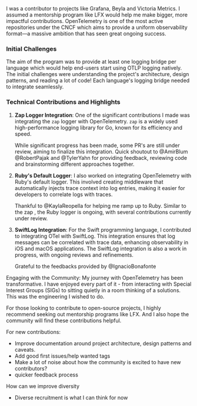 


I was a  contributor to projects like Grafana, Beyla and Victoria Metrics. I assumed a mentorship program like LFX would help me make bigger, more impactful contributions. OpenTelemetry is one of the most active repositories under the CNCF which aims to provide a uniform observability format—a massive ambition that has seen great ongoing success.

### Initial Challenges
The aim of the program was to provide at least one logging bridge per language which would help end-users start using OTLP logging natively. The initial challenges were understanding the project's architecture, design patterns, and reading a lot of code! Each language's logging bridge needed to integrate seamlessly.

### Technical Contributions and Highlights

1. **Zap Logger Integration**: One of the significant contributions I made was integrating the `zap` logger with OpenTelemetry. `zap` is a widely used high-performance logging library for Go, known for its efficiency and speed. 
   
   While significant progress has been made, some PR's are still under review, aiming to finalize this integration. Quick shoutout to @AmirBlum @RobertPajak and @TylerYahn for providing feedback, reviewing code and brainstorming different approaches together.
2. **Ruby's Default Logger**: I also worked on integrating OpenTelemetry with Ruby's default logger. This involved creating middleware that automatically injects trace context into log entries, making it easier for developers to correlate logs with traces. 
 
   Thankful to @KaylaReopella for helping me ramp up to Ruby. Similar to the zap , the Ruby logger is ongoing, with several contributions currently under review.
3. **SwiftLog Integration**: For the Swift programming language, I contributed to integrating OTel with SwiftLog. This integration ensures that log messages can be correlated with trace data, enhancing observability in iOS and macOS applications. The SwiftLog integration is also a work in progress, with ongoing reviews and refinements. 
   
   Grateful to the feedbacks provided by @IgnacioBonafonte 


Engaging with the Community:
My journey with OpenTelemetry has been transformative. I have enjoyed every part of it - from interacting with Special Interest Groups (SIGs) to sitting quietly in a room thinking of a solutions. This was the engineering I wished to do.

For those looking to contribute to open-source projects, I highly recommend seeking out mentorship programs like LFX. And I also hope the community will find these contributions helpful.





For new contributions:
- Improve documentation around project architecture, design patterns and caveats.
- Add good first issues/help wanted tags
- Make a lot of noise about how the community is excited to have new contributors?
- quicker feedback process

How can we improve diversity
- Diverse recruitment is what I can think for now